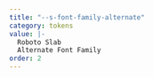 ```yaml
---
title: "--s-font-family-alternate"
category: tokens
value: |-
  Roboto Slab
  Alternate Font Family
order: 2
---
```

